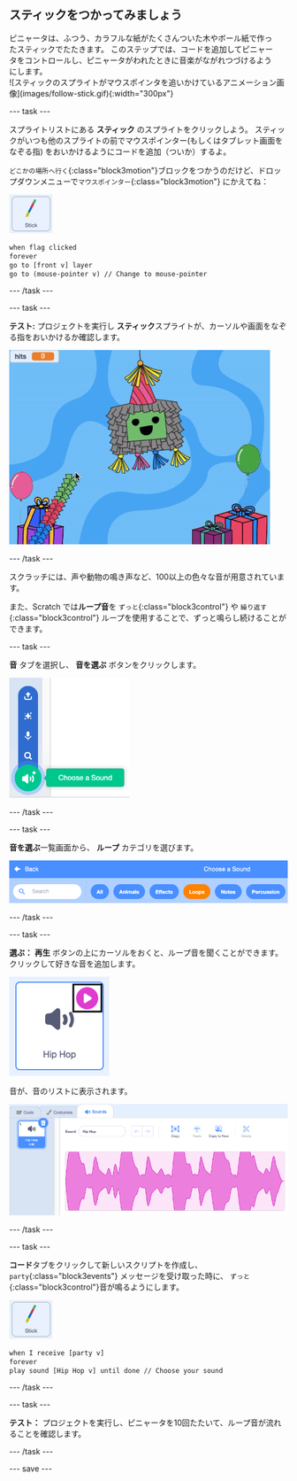 ## スティックをつかってみましょう

<div style="display: flex; flex-wrap: wrap">
<div style="flex-basis: 200px; flex-grow: 1; margin-right: 15px;">
ピニャータは、ふつう、カラフルな紙がたくさんついた木やボール紙で作ったスティックでたたきます。 このステップでは、コードを追加してピニャータをコントロールし、ピニャータがわれたときに音楽がながれつづけるようにします。 
</div>
<div>
![スティックのスプライトがマウスポインタを追いかけているアニメーション画像](images/follow-stick.gif){:width="300px"}
</div>
</div>

--- task ---

スプライトリストにある **スティック** のスプライトをクリックしよう。 スティックがいつも他のスプライトの前でマウスポインター(もしくはタブレット画面をなぞる指) をおいかけるようにコードを追加（ついか）するよ。

`どこかの場所へ行く`{:class="block3motion"}ブロックをつかうのだけど、ドロップダウンメニューで`マウスポインター`{:class="block3motion"} にかえてね：

![スティックのスプライト](images/stick-sprite.png)

```blocks3
when flag clicked
forever
go to [front v] layer
go to (mouse-pointer v) // Change to mouse-pointer
```

--- /task ---

--- task ---

**テスト:** プロジェクトを実行し **スティック**スプライトが、カーソルや画面をなぞる指をおいかけるか確認します。

![スティックのスプライトがマウスポインタを追いかけているアニメーション画像](images/follow-stick.gif)

--- /task ---

スクラッチには、声や動物の鳴き声など、100以上の色々な音が用意されています。

また、Scratch では**ループ音**を `ずっと`{:class="block3control"} や `繰り返す`{:class="block3control"} ループを使用することで、ずっと鳴らし続けることができます。

--- task ---

**音** タブを選択し、 **音を選ぶ** ボタンをクリックします。

![音のポップアップメニューで音を選んでいる 選択すると、選んだ音のアイコンが緑の円に白いスピーカーになる](images/sound-icon.png)

--- /task ---

--- task ---

**音を選ぶ**一覧画面から、 **ループ** カテゴリを選びます。

![「ループ」のカテゴリがオレンジ色にハイライトされている音の一覧画面 そのほかのカテゴリは青く表示](images/loops-category.png)

--- /task ---

--- task ---

**選ぶ：** **再生** ボタンの上にカーソルをおくと、ループ音を聞くことができます。 クリックして好きな音を追加します。

![右上の再生ボタンがハイライトされている「ヒップホップ」音](images/play-icon.png)

音が、音のリストに表示されます。

![音タブの音リストに表示されているヒップホップ音](images/added-sound.png)

--- /task ---

--- task ---

**コード**タブをクリックして新しいスクリプトを作成し、`party`{:class="block3events"} メッセージを受け取った時に、 `ずっと`{:class="block3control"}音が鳴るようにします。

![スティックのスプライト.](images/stick-sprite.png)

```blocks3
when I receive [party v]
forever
play sound [Hip Hop v] until done // Choose your sound
```

--- /task ---

--- task ---

**テスト：** プロジェクトを実行し、ピニャータを10回たたいて、ループ音が流れることを確認します。

--- /task ---

--- save ---
